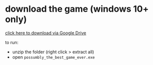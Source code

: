 # download the game (windows 10+ only)

[click here to download via Google Drive](https://drive.google.com/file/d/1UArOGSWRGpCO0wBv1bTqxWhSDnOHjhOd/view?usp=sharing)

to run:
 - unzip the folder (right click > extract all)
 - open `possumbly_the_best_game_ever.exe`
